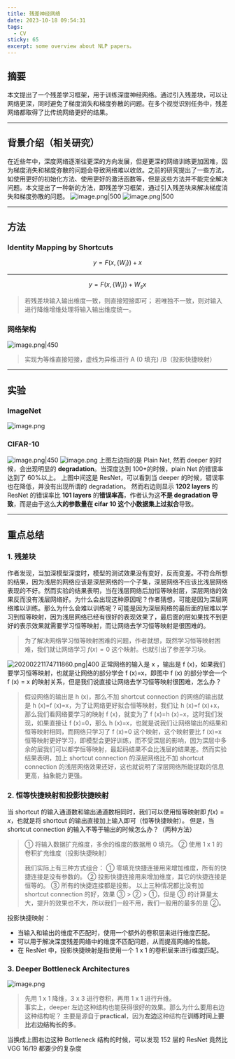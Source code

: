 ```yaml
---
title: 残差神经网络
date: 2023-10-18 09:54:31
tags:
  - CV
sticky: 65
excerpt: some overview about NLP papers。
---
```

## 摘要
本文提出了一个残差学习框架，用于训练深度神经网络。通过引入残差块，可以让网络更深，同时避免了梯度消失和梯度弥散的问题。在多个视觉识别任务中，残差网络都取得了比传统网络更好的结果。

---
## 背景介绍（相关研究）
在近些年中，深度网络逐渐往更深的方向发展，但是更深的网络训练更加困难，因为梯度消失和梯度弥散的问题会导致网络难以收敛。之前的研究提出了一些方法，如使用更好的初始化方法、使用更好的激活函数等，但是这些方法并不能完全解决问题。本文提出了一种新的方法，即残差学习框架，通过引入残差块来解决梯度消失和梯度弥散的问题。
![image.png|500](https://raw.githubusercontent.com/Alleyf/PictureMap/main/web_icons/202308211604278.png)
![image.png|500](https://raw.githubusercontent.com/Alleyf/PictureMap/main/web_icons/202308211613960.png)

---
## 方法
### Identity Mapping by Shortcuts
$$y=F(x, \left\{ W_{i}\right\})+x$$

---
$$y=F(x, \left\{ W_{i}\right\})+W_{s}x$$
> 若残差块输入输出维度一致，则直接短接即可；
   若唯独不一致，则对输入进行降维增维处理将输入输出维度统一。

### 网络架构
![image.png|450](https://raw.githubusercontent.com/Alleyf/PictureMap/main/web_icons/202308211621589.png)
> 实现为等维直接短接，虚线为异维进行 A (0 填充) /B（投影快捷映射）


---
## 实验
### ImageNet
![image.png](https://raw.githubusercontent.com/Alleyf/PictureMap/main/web_icons/202308211631231.png)
### CIFAR-10
![image.png|450](https://raw.githubusercontent.com/Alleyf/PictureMap/main/web_icons/202308211631353.png)
![image.png](https://raw.githubusercontent.com/Alleyf/PictureMap/main/web_icons/202308211632281.png)
上图左边指的是 Plain Net, 然而 deeper 的时候，会出现明显的 **degradation**。当深度达到 100+的时候，plain Net 的错误率达到了 60%以上。
上图中间这是 ResNet，可以看到当 deeper 的时候，错误率也在降低，并没有出现所谓的 degradation。
然而右边则显示 **1202 layers** 的 ResNet 的错误率比 **101 layers** 的**错误率高**，作者认为这**不是 degradation 导致**，而是由于这么**大的参数量在 cifar 10 这个小数据集上过拟合**导致。

---
## 重点总结
### 1. 残差块
作者发现，当加深模型深度时，模型的测试效果没有变好，反而变差。不符合所想的结果，因为浅层的网络应该是深层网络的一个子集，深层网络不应该比浅层网络表现的不好。然而实验的结果表明，当在浅层网络后加恒等映射层，深层网络的效果反而没有浅层网络好。为什么会出现这种原因呢？作者猜想，可能是因为深层网络难以训练。那么为什么会难以训练呢？可能是因为深层网络的最后面的层难以学习到恒等映射，因为浅层网络已经有很好的表现效果了，最后面的层如果找不到更好的表示效果就需要学习恒等映射，而让网络去学习恒等映射是很困难的。
> 为了解决网络学习恒等映射困难的问题，作者就想，既然学习恒等映射困难，我们就让网络学习 $f(x)=0$ 这个映射。也就引出了参差学习块。

![20200221174711860.png|400](https://img-blog.csdnimg.cn/20200221174711860.png)
正常网络的输入是 x ，输出是 f (x)，如果我们要学习恒等映射，也就是让网络的部分学会 f (x)=x，即图中 f (x) 的部分学会一个 f (x) = x 的映射关系，但是我们说直接让网络去学习恒等映射很困难，怎么办？
> 假设网络的输出是 h (x)，那么不加 shortcut connection 的网络的输出就是 h (x)=f (x)=x，为了让网络更好拟合恒等映射，我们让 h (x)=f (x)+x，那么我们看网络要学习的映射 f (x)，就变为了 f (x)=h (x)−x，这时我们发现，如果直接让 f (x)=0，那么 h (x)=x，也就是说我们让网络输出的结果和恒等映射相同，而网络只学习了 f (x)=0 这个映射，这个映射要比 f (x)=x 恒等映射更好学习，即模型会更好训练，而不受深层的影响，因为深层中多余的层我们可以都学恒等映射，最起码结果不会比浅层的结果差。然而实验结果表明，加上 shortcut connection 的深层网络比不加 shortcut connection 的浅层网络效果还好，这也就说明了深层网络所能提取的信息更高，抽象能力更强。

### 2. 恒等快捷映射和投影快捷映射
当 shortcut 的输入通道数和输出通道数相同时，我们可以使用恒等映射即 $f (x)=x$，也就是将 shortcut 的输出直接加上输入即可（恒等快捷映射）。
但是，当 shortcut connection 的输入不等于输出的时候怎么办？（两种方法）
> ① 将输入数据扩充维度，多余的维度的数据用 0 填充。
> ② 使用 1 x 1 的卷积扩充维度（投影快捷映射）
> 
> 我们实际上有三种方式组合：
> ① 零填充快捷连接用来增加维度，所有的快捷连接是没有参数的。
> ② 投影快捷连接用来增加维度，其它的快捷连接是恒等的。
> ③ 所有的快捷连接都是投影。
以上三种情况都比没有加 shortcut connection 的好，效果 ③ > ② > ①，但是 ③ 的计算量太大，提升的效果也不大，所以我们一般不用，我们一般用的最多的是 ②。

投影快捷映射：
- 当输入和输出的维度不匹配时，使用一个额外的卷积层来进行维度匹配。
- 可以用于解决深度残差网络中的维度不匹配问题，从而提高网络的性能。
- 在 ResNet 中，投影快捷映射是指使用一个 1 x 1 的卷积层来进行维度匹配。
### 3. Deeper Bottleneck Architectures
![image.png](https://raw.githubusercontent.com/Alleyf/PictureMap/main/web_icons/202308211610964.png)
> 先用 1 x 1 降维，3 x 3 进行卷积，再用 1 x 1 进行升维。  
   事实上，deeper 左边这种结构也能获得很好的效果。那么为什么要用右边这种结构呢？ 主要是源自于**practical**，因为**左边**这种结构在**训练时间上要比右边结构长的多**。

<p align="justify">当换成上图右边这种 Bottleneck 结构的时候，可以发现 152 层的 ResNet 竟然比 VGG 16/19 都要少的复杂度</p>
